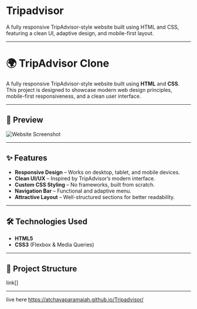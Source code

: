 # Tripadvisor
A fully responsive TripAdvisor-style website built using HTML and CSS, featuring a clean UI, adaptive design, and mobile-first layout.

---
# 🌍 TripAdvisor Clone

A fully responsive TripAdvisor-style website built using **HTML** and **CSS**.  
This project is designed to showcase modern web design principles, mobile-first responsiveness, and a clean user interface.

---

## 📸 Preview

![Website Screenshot](images/preview.jpg) <!-- Replace with your actual screenshot path -->

---

## ✨ Features
- **Responsive Design** – Works on desktop, tablet, and mobile devices.
- **Clean UI/UX** – Inspired by TripAdvisor’s modern interface.
- **Custom CSS Styling** – No frameworks, built from scratch.
- **Navigation Bar** – Functional and adaptive menu.
- **Attractive Layout** – Well-structured sections for better readability.

---

## 🛠 Technologies Used
- **HTML5**
- **CSS3** (Flexbox & Media Queries)

---

## 📂 Project Structure
link[]

---
live here
 https://atchayaparamaiah.github.io/Tripadvisor/



